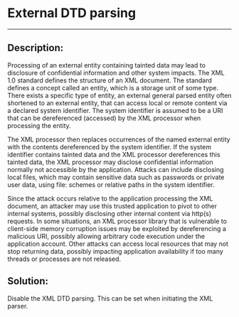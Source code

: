 # External DTD parsing
-------

## Description:

Processing of an external entity containing tainted data may lead to disclosure of
confidential information and other system impacts.
The XML 1.0 standard defines the structure of an XML document.
The standard defines a concept called an entity, which is a storage unit of some type.
There exists a specific type of entity, an external general parsed entity often shortened
to an external entity, that can access local or remote content via a declared system
identifier. The system identifier is assumed to be a URI that can be dereferenced
(accessed) by the XML processor when processing the entity.

The XML processor then
replaces occurrences of the named external entity with the contents dereferenced by the
system identifier. If the system identifier contains tainted data and the XML processor
dereferences this tainted data, the XML processor may disclose confidential information
normally not accessible by the application. Attacks can include disclosing local files,
which may contain sensitive data such as passwords or private user data,
using file: schemes or relative paths in the system identifier.

Since the attack occurs relative to the application processing the XML document,
an attacker may use this trusted application to pivot to other internal systems,
possibly disclosing other internal content
via http(s) requests. In some situations, an XML processor library that is vulnerable
to client-side memory corruption issues may be exploited by dereferencing a malicious URI,
possibly allowing arbitrary code execution under the application account. Other attacks
can access local resources that may not stop returning data, possibly impacting application
availability if too many threads or processes are not released.

## Solution:

Disable the XML DTD parsing. This can be set when initiating the XML parser.
